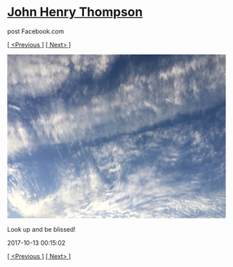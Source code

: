# [John Henry Thompson](../README.md)
post Facebook.com

[[ <Previous ]](2017-10-13-2.md) [[ Next> ]](2017-10-08-1.md)

[![](../media/2017-10-13/Timeline-Photos-Look-up-and-be-blissed.jpg)](../README.md)

Look up and be blissed!

2017-10-13 00:15:02

[[ <Previous ]](2017-10-13-2.md) [[ Next> ]](2017-10-08-1.md)